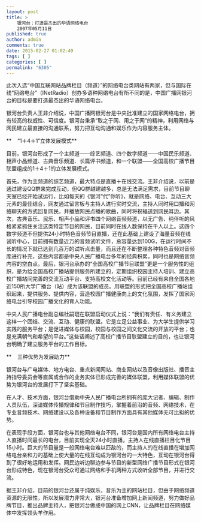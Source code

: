 ```yaml
---
layout: post
title: >
    银河台：打造最杰出的华语网络电台
    2007年05月11日
published: true
author: admin
comments: true
date: 2015-02-27 01:02:49
tags: [ ]
categories: [ ]
permalink: "6305"
---
```

此次入选“中国互联网站品牌栏目（频道）”的网络电台类网站有两家，但与国际在线“网络电台”（INetRadio）创办多语种网络电台有所不同的是，中国广播网银河台的目标是要打造最杰出的华语网络电台。

银河台负责人王非介绍说，中国广播网银河台是中央批准建立的国家网络电台，拥有较高的权威性、可信度。银河台秉承“取之于网、用之于网”的精神，利用网络与网民建立最直接的沟通联系，努力把互动沟通和娱乐作为内容服务主体。

**    “1＋4＋1”立体发展模式**

目前，银河台形成了一个主频道——综艺频道、四个数字频道——中国民乐频道、相声小品频道、古典音乐频道、长篇评书频道，和一个联盟——全国高校广播节目联盟组成的1＋4＋1的立体发展模式。

首先，作为主频道的综艺频道，最大特点是直播＋在线交流。王非介绍说，以前是通过建设QQ群来完成互动，但QQ群越建越多，总是无法满足需求，目前节目聊天室已经开始试运行，比如每天的《银河“代”你听》，就是网络、电台、互动三大元素的最佳结合，网友通过留言板与主持人进行实时交流，主持人同时用口播和网络聊天的方式回复网民，并播放网民点播的歌曲，同时将祝福送到网民耳边。其次，古典音乐、民乐、相声小品和评书四个网络音频频道，以无广告、纯伴听的风格紧紧抓住关注这类特定节目的网民，目前同时在线人数保持在千人以上。这四个数字频道不但提供24小时特色音频节目直播，还在此基础上建设了海量音频在线试听中心，目前拥有数量近万的音频试听文件，总容量达到100G，在运行时间不长的情况下就已达到几百万的试听点击量，而且还在不断整理各种特色音频对音频库进行补充，这些内容都是中央人民广播电台多年的经典积累，同时也是网络音频内容的空白点。最后，银河台承办的“全国高校广播节目联盟”更是一个服务性的组织，是为给全国高校广播站提供服务所建立的，定期组织校园主持人培训、建立高校广播站间完善的交流互动平台、支持高校文化活动等。目前已经有来自全国各地近150所大学广播台（站）成为该联盟的成员。用联盟的形式把全国高校广播站组织起来，提供服务、提供内容，营造校园广播健康向上的文化氛围，发挥了国家网络电台引导校园广播文化的育人功能。

中央人民广播电台副总编杜嗣琨在联盟启动仪式上说：“我们有责任、有义务建立这样一个团结、交流、互动、健康的联盟。它是立足公益事业、为大学生提供学习实践的服务平台；是促进媒体与校园，校园与校园之间文化交流的开放的平台；也是充满朝气和希望的平台。”这些话阐述了高校广播节目联盟建立的目的，也让银河台明确了建立服务平台的工作目标。

**    三种优势为发展助力**

银河台与广电媒体、地方电台、重点新闻网站、商业网站以及音像出版社、播音主持指导委员会等直属或合作的业务实体已形成完善的媒体联盟，利用媒体联盟的优势为银河台的发展打下了坚实基础。

在人才、技术方面，银河台借助中央人民广播电台所拥有的庞大记者、编辑、制作人员队伍，深谙媒体传播规律和节目制作技巧，掌握着前沿的音频、网络技术，在专业音频技术、网络建设以及各种设备和节目制作方面具有其他媒体无可比拟的优势。

在表现手段方面，银河台也与其他网络电台不同，银河台是国内所有网络电台主持人直播时间最长的电台，目前实现全天24小时直播，主持人在线直播栏目化节目15小时。巨大的节目量是一般网络电台难以匹敌的，而主持人的在线直播在增加网络电台亲和力的基础上使大量的在线互动成为银河台的一大特色，互动在银河台得到了很好地运用和发挥。网民边听边聊边参与节目的新型网络广播节目形式在银河台形成特色，现在银河台受众可通过网络和手机两种方式收听全部节目，并进行交流。

据王非介绍，目前的银河台还属于纯娱乐，音乐为主的网站栏目，但由于网络频道资源的无限性，所以发展潜力非常大，银河台准备增加网上新闻频道，努力做好品牌节目，推出品牌主持人，把银河台做成中国的网上CNN，让品牌栏目在网络媒体中发挥领头羊作用。